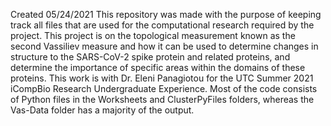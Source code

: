 Created 05/24/2021
This repository was made with the purpose of keeping track all files that are used for the computational research required by the project. This project is on the topological measurement known as the second Vassiliev measure and how it can be used to determine changes in structure to the SARS-CoV-2 spike protein and related proteins, and determine the importance of specific areas within the domains of these proteins. This work is with Dr. Eleni Panagiotou for the UTC Summer 2021 iCompBio Research Undergraduate Experience. Most of the code consists of Python files in the Worksheets and ClusterPyFiles folders, whereas the Vas-Data folder has a majority of the output.
